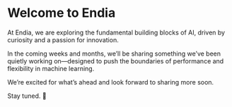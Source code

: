 # Welcome to Endia 

At Endia, we are exploring the fundamental building blocks of AI, driven by curiosity and a passion for innovation.

In the coming weeks and months, we’ll be sharing something we’ve been quietly working on—designed to push the boundaries of performance and flexibility in machine learning.

We’re excited for what’s ahead and look forward to sharing more soon.

Stay tuned. 🚀
